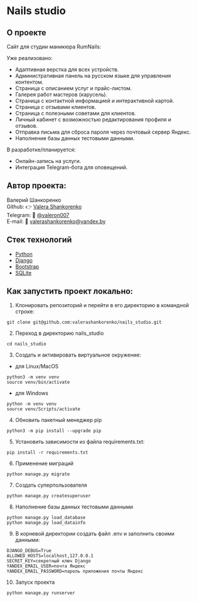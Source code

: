 # Nails studio

## О проекте

Сайт для студии маникюра RumNails:

Уже реализовано:
- Адаптивная верстка для всех устройств.
- Административная панель на русском языке для управления контентом.
- Страница с описанием услуг и прайс-листом.
- Галерея работ мастеров (карусель).
- Страница с контактной информацией и интерактивной картой.
- Страница с отзывами клиентов.
- Страница с полезными советами для клиентов.
- Личный кабинет с возможностью редактирования профиля и отзывов.
- Отправка письма для сброса пароля через почтовый сервер Яндекс.
- Наполнение базы данных тестовыми данными.

В разработке/планируется:
- Онлайн-запись на услуги.
- Интеграция Telegram-бота для оповещений.

## Автор проекта:
Валерий Шанкоренко<br/>
Github: 👉 [Valera Shankorenko](https://github.com/valerashankorenko)<br/>
Telegram: 📱 [@valeron007](https://t.me/valeron007)<br/>
E-mail: 📧 valerashankorenko@yandex.by<br/>

## Стек технологий
- [Python](https://www.python.org/)
- [Django](https://www.djangoproject.com/)
- [Bootstrap](https://getbootstrap.com/)
- [SQLite](https://www.sqlite.org/)

## Как запустить проект локально:
1. Клонировать репозиторий и перейти в его директорию в командной строке:
```shell
git clone git@github.com:valerashankorenko/nails_studio.git
```
2. Переход в директорию nails_studio
```shell
cd nails_studio
```
3. Cоздать и активировать виртуальное окружение:
 - для Linux/MacOS
```shell
python3 -m venv venv
source venv/bin/activate
```
- для Windows
```shell
python -m venv venv
source venv/Scripts/activate
```
4. Обновить пакетный менеджер pip
```shell
python3 -m pip install --upgrade pip
```
5. Установить зависимости из файла requirements.txt:
```shell
pip install -r requirements.txt
```
6. Применение миграций
```shell
python manage.py migrate
```
7. Создать суперпользователя
```shell
python manage.py createsuperuser
```
8. Наполнение базы данных тестовыми данными
```shell
python manage.py load_database
python manage.py load_datainfo
```
9. В корневой директории создать файл .env и заполнить своими данными:
```
DJANGO_DEBUG=True
ALLOWED_HOSTS=localhost,127.0.0.1
SECRET_KEY=секретный ключ Django
YANDEX_EMAIL_USER=почта Яндекс
YANDEX_EMAIL_PASSWORD=пароль приложения почты Яндекс
```
10. Запуск проекта
```shell
python manage.py runserver
```
